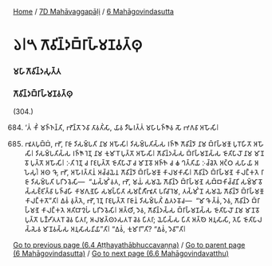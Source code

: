 
[Home](/) / [7D Mahāvaggapāḷi](/tipitaka/7D.md) / [6 Mahāgovindasutta](/tipitaka/7D/6.md)

# 𑁬𑁇𑁫 𑀕𑁄𑀯𑀺𑀦𑁆𑀤𑀩𑁆𑀭𑀸𑀳𑁆𑀫𑀡𑀯𑀢𑁆𑀣𑀼

### 𑀫𑀳𑀸𑀕𑁄𑀯𑀺𑀦𑁆𑀤𑀲𑀼𑀢𑁆𑀢

### 𑀕𑁄𑀯𑀺𑀦𑁆𑀤𑀩𑁆𑀭𑀸𑀳𑁆𑀫𑀡𑀯𑀢𑁆𑀣𑀼

(304.)

684. ‘𑀢𑀁 𑀓𑀺𑀁 𑀫𑀜𑁆𑀜𑀦𑁆𑀢𑀺, 𑀪𑁄𑀦𑁆𑀢𑁄 𑀤𑁂𑀯𑀸 𑀢𑀸𑀯𑀢𑀺𑀁𑀲𑀸, 𑀬𑀸𑀯 𑀤𑀻𑀖𑀭𑀢𑁆𑀢𑀁 𑀫𑀳𑀸𑀧𑀜𑁆𑀜𑁄𑀯 𑀲𑁄 𑀪𑀕𑀯𑀸 𑀅𑀳𑁄𑀲𑀺𑁇

685. 𑀪𑀽𑀢𑀧𑀼𑀩𑁆𑀩𑀁, 𑀪𑁄, 𑀭𑀸𑀚𑀸 𑀤𑀺𑀲𑀫𑁆𑀧𑀢𑀺 𑀦𑀸𑀫 𑀅𑀳𑁄𑀲𑀺𑁇 𑀤𑀺𑀲𑀫𑁆𑀧𑀢𑀺𑀲𑁆𑀲 𑀭𑀜𑁆𑀜𑁄 𑀕𑁄𑀯𑀺𑀦𑁆𑀤𑁄 𑀦𑀸𑀫 𑀩𑁆𑀭𑀸𑀳𑁆𑀫𑀡𑁄 𑀧𑀼𑀭𑁄𑀳𑀺𑀢𑁄 𑀅𑀳𑁄𑀲𑀺𑁇 𑀤𑀺𑀲𑀫𑁆𑀧𑀢𑀺𑀲𑁆𑀲 𑀭𑀜𑁆𑀜𑁄 𑀭𑁂𑀡𑀼 𑀦𑀸𑀫 𑀓𑀼𑀫𑀸𑀭𑁄 𑀧𑀼𑀢𑁆𑀢𑁄 𑀅𑀳𑁄𑀲𑀺𑁇 𑀕𑁄𑀯𑀺𑀦𑁆𑀤𑀲𑁆𑀲 𑀩𑁆𑀭𑀸𑀳𑁆𑀫𑀡𑀲𑁆𑀲 𑀚𑁄𑀢𑀺𑀧𑀸𑀮𑁄 𑀦𑀸𑀫 𑀫𑀸𑀡𑀯𑁄 𑀧𑀼𑀢𑁆𑀢𑁄 𑀅𑀳𑁄𑀲𑀺𑁇 𑀇𑀢𑀺 𑀭𑁂𑀡𑀼 𑀘 𑀭𑀸𑀚𑀧𑀼𑀢𑁆𑀢𑁄 𑀚𑁄𑀢𑀺𑀧𑀸𑀮𑁄 𑀘 𑀫𑀸𑀡𑀯𑁄 𑀅𑀜𑁆𑀜𑁂 𑀘 𑀙 𑀔𑀢𑁆𑀢𑀺𑀬𑀸 𑀇𑀘𑁆𑀘𑁂𑀢𑁂 𑀅𑀝𑁆𑀞 𑀲𑀳𑀸𑀬𑀸 𑀅𑀳𑁂𑀲𑀼𑀁𑁇 𑀅𑀣 𑀔𑁄, 𑀪𑁄, 𑀅𑀳𑁄𑀭𑀢𑁆𑀢𑀸𑀦𑀁 𑀅𑀘𑁆𑀘𑀬𑁂𑀦 𑀕𑁄𑀯𑀺𑀦𑁆𑀤𑁄 𑀩𑁆𑀭𑀸𑀳𑁆𑀫𑀡𑁄 𑀓𑀸𑀮𑀫𑀓𑀸𑀲𑀺𑁇 𑀕𑁄𑀯𑀺𑀦𑁆𑀤𑁂 𑀩𑁆𑀭𑀸𑀳𑁆𑀫𑀡𑁂 𑀓𑀸𑀮𑀗𑁆𑀓𑀢𑁂 𑀭𑀸𑀚𑀸 𑀤𑀺𑀲𑀫𑁆𑀧𑀢𑀺 𑀧𑀭𑀺𑀤𑁂𑀯𑁂𑀲𑀺—  “𑀬𑀲𑁆𑀫𑀺𑀁 𑀯𑀢, 𑀪𑁄, 𑀫𑀬𑀁 𑀲𑀫𑀬𑁂 𑀕𑁄𑀯𑀺𑀦𑁆𑀤𑁂 𑀩𑁆𑀭𑀸𑀳𑁆𑀫𑀡𑁂 𑀲𑀩𑁆𑀩𑀓𑀺𑀘𑁆𑀘𑀸𑀦𑀺 𑀲𑀫𑁆𑀫𑀸 𑀯𑁄𑀲𑁆𑀲𑀚𑁆𑀚𑀺𑀢𑁆𑀯𑀸 𑀧𑀜𑁆𑀘𑀳𑀺 𑀓𑀸𑀫𑀕𑀼𑀡𑁂𑀳𑀺 𑀲𑀫𑀧𑁆𑀧𑀺𑀢𑀸 𑀲𑀫𑀗𑁆𑀕𑀻𑀪𑀽𑀢𑀸 𑀧𑀭𑀺𑀘𑀸𑀭𑁂𑀫, 𑀢𑀲𑁆𑀫𑀺𑀁 𑀦𑁄 𑀲𑀫𑀬𑁂 𑀕𑁄𑀯𑀺𑀦𑁆𑀤𑁄 𑀩𑁆𑀭𑀸𑀳𑁆𑀫𑀡𑁄 𑀓𑀸𑀮𑀗𑁆𑀓𑀢𑁄”𑀢𑀺𑁇 𑀏𑀯𑀁 𑀯𑀼𑀢𑁆𑀢𑁂, 𑀪𑁄, 𑀭𑁂𑀡𑀼 𑀭𑀸𑀚𑀧𑀼𑀢𑁆𑀢𑁄 𑀭𑀸𑀚𑀸𑀦𑀁 𑀤𑀺𑀲𑀫𑁆𑀧𑀢𑀺𑀁 𑀏𑀢𑀤𑀯𑁄𑀘—  “𑀫𑀸 𑀔𑁄 𑀢𑁆𑀯𑀁, 𑀤𑁂𑀯, 𑀕𑁄𑀯𑀺𑀦𑁆𑀤𑁂 𑀩𑁆𑀭𑀸𑀳𑁆𑀫𑀡𑁂 𑀓𑀸𑀮𑀗𑁆𑀓𑀢𑁂 𑀅𑀢𑀺𑀩𑀸𑀍𑀳𑀁 𑀧𑀭𑀺𑀤𑁂𑀯𑁂𑀲𑀺𑁇 𑀅𑀢𑁆𑀣𑀺, 𑀤𑁂𑀯, 𑀕𑁄𑀯𑀺𑀦𑁆𑀤𑀲𑁆𑀲 𑀩𑁆𑀭𑀸𑀳𑁆𑀫𑀡𑀲𑁆𑀲 𑀚𑁄𑀢𑀺𑀧𑀸𑀮𑁄 𑀦𑀸𑀫 𑀫𑀸𑀡𑀯𑁄 𑀧𑀼𑀢𑁆𑀢𑁄 𑀧𑀡𑁆𑀟𑀺𑀢𑀢𑀭𑁄 𑀘𑁂𑀯 𑀧𑀺𑀢𑀭𑀸, 𑀅𑀮𑀫𑀢𑁆𑀣𑀤𑀲𑀢𑀭𑁄 𑀘𑁂𑀯 𑀧𑀺𑀢𑀭𑀸; 𑀬𑁂𑀧𑀺𑀲𑁆𑀲 𑀧𑀺𑀢𑀸 𑀅𑀢𑁆𑀣𑁂 𑀅𑀦𑀼𑀲𑀸𑀲𑀺, 𑀢𑁂𑀧𑀺 𑀚𑁄𑀢𑀺𑀧𑀸𑀮𑀲𑁆𑀲𑁂𑀯 𑀫𑀸𑀡𑀯𑀲𑁆𑀲 𑀅𑀦𑀼𑀲𑀸𑀲𑀦𑀺𑀬𑀸”𑀢𑀺𑁇 “𑀏𑀯𑀁, 𑀓𑀼𑀫𑀸𑀭𑀸”𑀢𑀺? “𑀏𑀯𑀁, 𑀤𑁂𑀯𑀸”𑀢𑀺𑁇

[Go to previous page (6.4 Aṭṭhayathābhuccavaṇṇa)](/tipitaka/7D/6/6.4.md) / [Go to parent page (6 Mahāgovindasutta)](/tipitaka/7D/6.md) / [Go to next page (6.6 Mahāgovindavatthu)](/tipitaka/7D/6/6.6.md)


